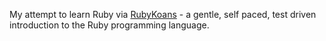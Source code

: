 My attempt to learn Ruby via [RubyKoans](http://rubykoans.com/) - a gentle, self paced, test driven introduction to the Ruby programming language.